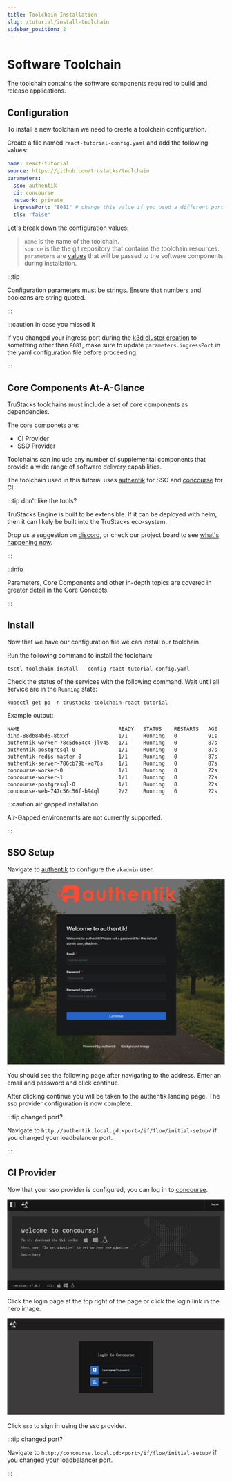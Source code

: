 ```yaml
---
title: Toolchain Installation
slug: /tutorial/install-toolchain
sidebar_position: 2
---
```


# Software Toolchain

The toolchain contains the software components required to build and release applications.

## Configuration

To install a new toolchain we need to create a toolchain configuration.

Create a file named `react-tutorial-config.yaml` and add the following values:

```yaml
name: react-tutorial
source: https://github.com/trustacks/toolchain
parameters:
  sso: authentik
  ci: concourse
  network: private
  ingressPort: "8081" # change this value if you used a different port for your k3d loadbalaner
  tls: "false"
```

Let's break down the configuration values:

> `name` is the name of the toolchain.  
> `source` is the the git repository that contains the toolchain resources.  
> `parameters` are [values](https://github.com/TruStacks/catalog/blob/main/pkg/catalog/catalog.yaml) that will be passed to the software components during installation.

:::tip

Configuration parameters must be strings. Ensure that numbers and booleans are string quoted.

:::

:::caution in case you missed it

If you changed your ingress port during the [k3d cluster creation](http://localhost:3000/installation#cluster-creation) to something other than `8081`, make sure to update `parameters.ingressPort` in the yaml configuration file before proceeding.

:::

## <a id="core-components-aag"></a> Core Components At-A-Glance

TruStacks toolchains must include a set of core components as dependencies.

The core componets are:

- CI Provider
- SSO Provider

Toolchains can include any number of supplemental components that provide a wide range of software delivery capabilities.

The toolchain used in this tutorial uses [authentik](https://goauthentik.io/) for SSO and [concourse](https://concourse-ci.org/) for CI.

:::tip don't like the tools?

TruStacks Engine is built to be extensible. If it can be deployed with helm, then it can likely be built into the TruStacks eco-system.

Drop us a suggestion on [discord](https://discord.gg/tgpWURqY), or check our project board to see [what's happening now](https://trello.com/b/IwJMgZiO/trustacks-oss).

:::

:::info

Parameters, Core Components and other in-depth topics are covered in greater detail in the Core Concepts.

:::


## Install

Now that we have our configuration file we can install our toolchain.

Run the following command to install the toolchain:

    tsctl toolchain install --config react-tutorial-config.yaml

Check the status of the services with the following command. Wait until all service are in the `Running` state:

    kubectl get po -n trustacks-toolchain-react-tutorial  

Example output:

    NAME                                READY   STATUS    RESTARTS   AGE
    dind-88db84bd6-8bxxf                1/1     Running   0          91s
    authentik-worker-78c5d654c4-jlv45   1/1     Running   0          87s
    authentik-postgresql-0              1/1     Running   0          87s
    authentik-redis-master-0            1/1     Running   0          87s
    authentik-server-786cb79b-xq76s     1/1     Running   0          87s
    concourse-worker-0                  1/1     Running   0          22s
    concourse-worker-1                  1/1     Running   0          22s
    concourse-postgresql-0              1/1     Running   0          22s
    concourse-web-747c56c56f-b94ql      2/2     Running   0          22s

:::caution air gapped installation

Air-Gapped environemnts are not currently supported.

:::

## SSO Setup

Navigate to [authentik](http://authentik.local.gd:8081/if/flow/initial-setup/) to configure the `akadmin` user.

<img src="/img/authentik-initial-setup.jpg" />

You should see the following page after navigating to the address. Enter an email and password and click continue.

After clicking continue you will be taken to the authentik landing page. The sso provider configuration is now complete.

:::tip changed port?

Navigate to `http://authentik.local.gd:<port>/if/flow/initial-setup/` if you changed your loadbalancer port.

:::

## CI Provider

Now that your sso provider is configured, you can log in to [concourse](http://concourse.local.gd:8081).

<img src="/img/concourse-login.jpg" />

Click the login page at the top right of the page or click the login link in the hero image.

<img src="/img/concourse-sso.jpg" />

Click `sso` to sign in using the sso provider.

:::tip changed port?

Navigate to `http://concourse.local.gd:<port>/if/flow/initial-setup/` if you changed your loadbalancer port.

:::